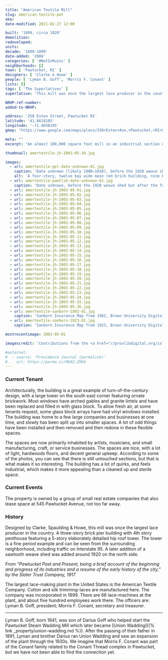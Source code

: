 ```yaml
---
title: "American Textile Mill"
slug: american-textile-pwt
aka: 
date-modified: 2021-02-27 12:00

built: '1899, circa 1920'
demolition: 
redeveloped: 
units:
decade: '1890-1899'
date-added: '2004'
categories: [ '#NotInRuins' ]
neighborhoods: []
town: [ 'Pawtucket, RI' ]
designers: [ 'Clarke & Howe' ]
people: [ 'Lyman B. Goff', 'Morris F. Conant' ]
lists: []
tags: [ 'The Superlatives' ]
superlative: 'This mill was once the largest lace producer in the country'

NRHP-ref-number:
added-to-NRHP:

address: '250 Esten Street, Pawtucket RI'
latitude: '41.8618185'
longitude: '-71.4038195'
gmap: "https://www.google.com/maps/place/250+Esten+Ave,+Pawtucket,+RI+02860/@41.8618185,-71.4038195,17z/data=!3m1!4b1!4m5!3m4!1s0x89e444bc17b12c5d:0x52f03a84cdbb23e2!8m2!3d41.8618185!4d-71.4016308"

meta: ""
excerpt: "An almost 100,000 square foot mill in an industrial section of Pawtucket that has been used as studio space for 30 years"

thumbnail: amertextile-jh-2003-05-10.jpg

images:
  - url: amertextile-ppl-date-unknown-01.jpg
    caption: 'Date unknown (likely 1900–1910), before the 1920 weave shed and fourth floor penthouse — Rhode Island Photograph Collection</a>, Providence Public Library'
    alt: 'A four-story, twelve bay wide main red brick building, nine bays deep, with an ornate stair tower on the south east corner featuring a group of three arched windows, topped by brickwork design outlining five square crosses, topped by diamond brick patterns surrounding three circular windows, all topped by a double hip roof.'
  - url: amertextile-pawtlib-date-unknown-01.jpg
    caption: 'Date unknown, before the 1920 weave shed but after the fourth floor penthouse — Pawtucket Library collection'
  - url: amertextile-jh-2003-05-01.jpg
  - url: amertextile-jh-2003-05-02.jpg
  - url: amertextile-jh-2003-05-03.jpg
  - url: amertextile-jh-2003-05-04.jpg
  - url: amertextile-jh-2003-05-05.jpg
  - url: amertextile-jh-2003-05-06.jpg
  - url: amertextile-jh-2003-05-07.jpg
  - url: amertextile-jh-2003-05-08.jpg
  - url: amertextile-jh-2003-05-09.jpg
  - url: amertextile-jh-2003-05-10.jpg
  - url: amertextile-jh-2003-05-11.jpg
  - url: amertextile-jh-2003-05-12.jpg
  - url: amertextile-jh-2003-05-13.jpg
  - url: amertextile-jh-2003-05-14.jpg
  - url: amertextile-jh-2003-05-15.jpg
  - url: amertextile-jh-2003-05-16.jpg
  - url: amertextile-jh-2003-05-17.jpg
  - url: amertextile-jh-2003-05-18.jpg
  - url: amertextile-jh-2003-05-19.jpg
  - url: amertextile-jh-2003-05-20.jpg
  - url: amertextile-jh-2003-05-21.jpg
  - url: amertextile-jh-2003-05-22.jpg
  - url: amertextile-jh-2003-05-23.jpg
  - url: amertextile-jh-2003-05-24.jpg
  - url: amertextile-jh-2003-05-25.jpg
  - url: amertextile-jh-2003-05-26.jpg
  - url: amertextile-sanborn-1902-01.jpg
    caption: 'Sanborn Insurance Map from 1902, Brown University Digital repository. The weave shed has not yet been built and the 4th floor has not been added (note the “3” in the bottom left corner of the building footprint’s outline)'
  - url: amertextile-sanborn-1923-01.jpg
    caption: 'Sanborn Insurance Map from 1923, Brown University Digital repository. The weave shed has been built and the 4th floor has been added (note the “4th” along the yellow lines over the main structure, upside down)'

mostrecentimage: 2003-05-01

imagescredit: 'Contributions from the <a href="//provlibdigital.org/islandora/object/islandora%3A11068" target="_blank">Rhode Island Photograph Collection</a> at the Providence Public Library, <a href="//www.flickr.com/photos/pawtucketlibrary/46946460295/in/photolist-2fQQMqb-25iQTKn-2ewuT4e/" target="_blank">Pawtucket Library Flickr collection</a>, and the <a href="//repository.library.brown.edu/studio/item/bdr:212320/" target=_blank">Brown University Digital Repository</a>.'

#external:
#  - source: 'Providence Journal (permalink)'
#    url: https://perma.cc/MQ4Z-Z9K4
---
```


### Current Tenant

Architecturally, the building is a great example of turn-of-the-century design, with a large tower on the south east corner featuring ornate brickwork. Most windows have arched gables and granite lintels and have been replaced and filled in with glass block. To allow fresh air, at some tenants request, some glass block arrays have had vinyl windows installed. The building was home to a few large companies and businesses at one time, and slowly has been split up into smaller spaces. A lot of odd things have been installed and then removed and then redone in these flexible spaces. 

The spaces are now primarily inhabited by artists, musicians, and small manufacturing, craft, or service businesses. The spaces are nice, with a lot of light, hardwoods floors, and decent general upkeep. According to some of the photos, you can see that there is still untouched sections, but that is what makes it so interesting. The building has a lot of quirks, and feels industrial, which makes it more appealing than a cleaned up and sterile space. 


### Current Events

The property is owned by a group of small real estate companies that also lease space at 545 Pawtucket Avenue, not too far away. 


### History

Designed by Clarke, Spaulding & Howe, this mill was once the largest lace producer in the country. A three-story brick pier building with 4th story penthouse featuring a 5-story elaborately detailed hip roof tower. The tower is a fine period example and can be seen from the surrounding neighborhood, including traffic on Interstate 95. A later addition of a sawtooth weave shed was added around 1920 on the north side. 

[^1]: Found as part of the write-up of the firm Clark & Howe. The short-lived trio of Clark & Spauling after adding partner Wallis Howe ended when Spaulding retired months after Howe joined in 1901. It was noted that the American Textile mill was a commission that Howe brought into the partnership. Captured January 2, 2022 from https://en.wikipedia.org/wiki/Clarke_%26_Howe#Clarke.2C_Spaulding_.26_Howe.2C_1901

_From “Pawtucket Past and Present, being a brief account of the beginning and progress of its industries and a resume of the early history of the city,” by the Slater Trust Company, 1917_

The largest lace-making plant in the United States is the American Textile Company. Cotton and silk trimming-laces are manufactured here. The company was incorporated in 1899. There are 66 lace-machines at the plant, and about five hundred employees work there. The officers are: Lyman B. Goff, president; Morris F. Conant, secretary and treasurer.

***

Lyman B. Goff, born 1841, was son of Darius Goff who helped start the Pawtucket Steam Wadding Mill which later became [Union Wadding]({% link _property/union-wadding.md %}). After the passing of their father in 1891, Lyman and brother Darius ran Union Wadding and saw an expansion of the plant through the 1930s. We imagine that Morris F. Conant was part of the Conant family related to the Conant Thread complex in Pawtucket, but we have not been able to find the connection yet. 
